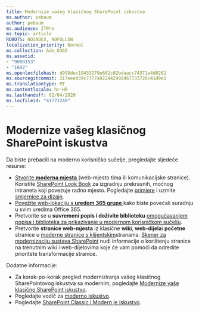 ```yaml
---
title: Modernize vašeg klasičnog SharePoint iskustva
ms.author: pebaum
author: pebaum
ms.audience: ITPro
ms.topic: article
ROBOTS: NOINDEX, NOFOLLOW
localization_priority: Normal
ms.collection: Adm_O365
ms.assetid:
- "9000153"
- "1692"
ms.openlocfilehash: d998dec19433279e602c02bdaacc74371a4d0262
ms.sourcegitcommit: 317eeed39c7777a922442992d67733726c41d9e1
ms.translationtype: MT
ms.contentlocale: hr-HR
ms.lasthandoff: 02/04/2020
ms.locfileid: "41771248"
---
```

# <a name="modernize-your-classic-sharepoint-experience"></a>Modernize vašeg klasičnog SharePoint iskustva

Da biste prebacili na moderno korisničko sučelje, pregledajte sljedeće resurse:

- [Stvorite **moderna mjesta** ](https://support.office.com/article/create-a-team-site-in-sharepoint-ef10c1e7-15f3-42a3-98aa-b5972711777d) (web-mjesto tima ili komunikacijske stranice). Koristite [SharePoint Look Book](https://lookbook.microsoft.com/assets/SharePoint_lookbook_2019.pdf) za izgradnju prekrasnih, moćnog intraneta koji povezuje radno mjesto. Pogledajte [primjere](https://lookbook.microsoft.com/) i uzmite [smjernice za dizajn](https://spdesign.azurewebsites.net/).
- [Povežite web-lokaciju s **uredom 365 grupe** ](https://docs.microsoft.com/sharepoint/dev/transform/modernize-connect-to-office365-group) kako biste povećali suradnju u svim uredima Office 365.
- Pretvorite se u **suvremeni popis i doživite biblioteku** [omogućavanjem popisa i biblioteka za prikazivanje u modernom korisničkom sučelju](https://docs.microsoft.com/sharepoint/dev/transform/modernize-userinterface-lists-and-libraries).
- Pretvorite **stranice web-mjesta** iz klasične **wiki**, **web-dijela**i **početne** stranice u [moderne stranice s klijentskim](https://docs.microsoft.com/sharepoint/dev/transform/modernize-userinterface-site-pages)stranama. [Skener za modernizaciju sustava SharePoint](https://docs.microsoft.com/sharepoint/dev/transform/modernize-scanner) nudi informacije o korištenju stranice na trenutnim wiki i web-dijelovima koje će vam pomoći da odredite prioritete transformacije stranice.

Dodatne informacije:

- Za korak-po-korak pregled moderniziranja vašeg klasičnog SharePointovog iskustva sa modernim, pogledajte [Modernize vaše klasično SharePoint iskustvo](https://docs.microsoft.com/sharepoint/dev/transform/modernize-classic-sites).
- Pogledajte vodič za [moderno iskustvo](https://docs.microsoft.com/sharepoint/guide-to-sharepoint-modern-experience).
- Pogledajte [SharePoint Classic i Modern je iskustvo](https://support.office.com/article/sharepoint-classic-and-modern-experiences-5725c103-505d-4a6e-9350-300d3ec7d73f).
